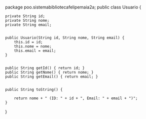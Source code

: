 package poo.sistemabibliotecafelipemaia2a;
public class Usuario {

    private String id;      
    private String nome;   
    private String email;  


    public Usuario(String id, String nome, String email) {
        this.id = id;       
        this.nome = nome;    
        this.email = email;  
    }

    
    public String getId() { return id; }          
    public String getNome() { return nome; }      
    public String getEmail() { return email; }   

   
    public String toString() {
      
        return nome + " (ID: " + id + ", Email: " + email + ")";
    }
}
